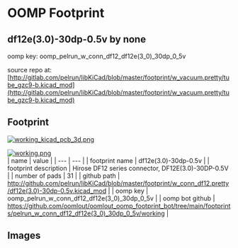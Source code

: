 # OOMP Footprint  
## df12e(3.0)-30dp-0.5v  by none  
  
oomp key: oomp_pelrun_w_conn_df12_df12e(3_0)_30dp_0_5v  
  
source repo at: [http://gitlab.com/pelrun/libKiCad/blob/master/footprint/w_vacuum.pretty/tube_gzc9-b.kicad_mod](http://gitlab.com/pelrun/libKiCad/blob/master/footprint/w_vacuum.pretty/tube_gzc9-b.kicad_mod)  
## Footprint  
  
[![working_kicad_pcb_3d.png](working_kicad_pcb_3d_600.png)](working_kicad_pcb_3d.png)  
  
[![working.png](working_600.png)](working.png)  
| name | value | 
| --- | --- | 
| footprint name | df12e(3.0)-30dp-0.5v | 
| footprint description | Hirose DF12 series connector, DF12E(3.0)-30DP-0.5V | 
| number of pads | 31 | 
| github path | http://github.com/pelrun/libKiCad/blob/master/footprint/w_conn_df12.pretty/df12e(3.0)-30dp-0.5v.kicad_mod | 
| oomp key | oomp_pelrun_w_conn_df12_df12e(3_0)_30dp_0_5v | 
| oomp bot github | https://github.com/oomlout/oomlout_oomp_footprint_bot/tree/main/footprints/pelrun_w_conn_df12_df12e(3_0)_30dp_0_5v/working | 
## Images  
